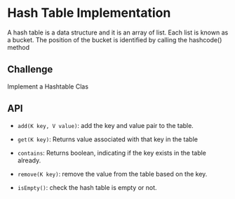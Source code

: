 # Hash Table Implementation

A hash table is a data structure and it is an array of list. Each list is known as a bucket. The position of the bucket is identified by calling the hashcode() method

## Challenge

Implement a Hashtable Clas

## API

* `add(K key, V value)`: add the key and value pair to the table.

* `get(K key)`: Returns value associated with that key in the table

* `contains`: Returns boolean, indicating if the key exists in the table already.

* `remove(K key)`: remove the value from the table based on the key.

* `isEmpty()`: check the hash table is empty or not.

